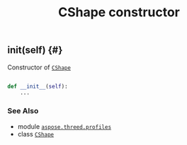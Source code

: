 ﻿---
title: CShape constructor
second_title: Aspose.3D for Python via .NET API References
description: 
type: docs
weight: 10
url: /python-net/aspose.threed.profiles/cshape/__init__/
is_root: false
---

## __init__(self) {#}

Constructor of [`CShape`](/3d/python-net/aspose.threed.profiles/cshape)



```python

def __init__(self):
    ...
```





### See Also
* module [`aspose.threed.profiles`](../../)
* class [`CShape`](/3d/python-net/aspose.threed.profiles/cshape)
